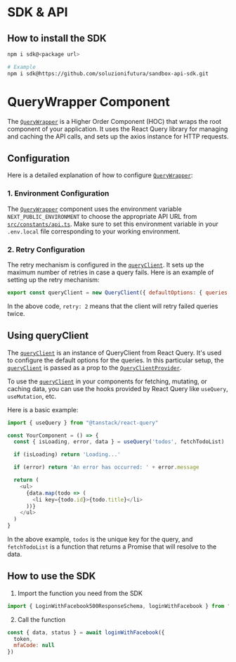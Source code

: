 # SDK & API

## How to install the SDK

```bash
npm i sdk@<package url>

# Example
npm i sdk@https://github.com/soluzionifutura/sandbox-api-sdk.git
```

# QueryWrapper Component

The [`QueryWrapper`](../src/components/client/helpers/QueryWrapper.tsx) is a Higher Order Component (HOC) that wraps the root component of your application. It uses the React Query library for managing and caching the API calls, and sets up the axios instance for HTTP requests.

## Configuration

Here is a detailed explanation of how to configure [`QueryWrapper`](../src/components/client/helpers/QueryWrapper.tsx):

### 1. Environment Configuration
The [`QueryWrapper`](../src/components/client/helpers/QueryWrapper.tsx) component uses the environment variable `NEXT_PUBLIC_ENVIRONMENT` to choose the appropriate API URL from [`src/constants/api.ts`](../src/constants/api.ts). Make sure to set this environment variable in your `.env.local` file corresponding to your working environment.

### 2. Retry Configuration
The retry mechanism is configured in the [`queryClient`](../src/components/client/helpers/QueryWrapper.tsx). It sets up the maximum number of retries in case a query fails. Here is an example of setting up the retry mechanism:

```javascript
export const queryClient = new QueryClient({ defaultOptions: { queries: { retry: 2 } } });
```
In the above code, `retry: 2` means that the client will retry failed queries twice.

## Using queryClient
The [`queryClient`](../src/components/client/helpers/QueryWrapper.tsx) is an instance of QueryClient from React Query. It's used to configure the default options for the queries. In this particular setup, the [`queryClient`](../src/components/client/helpers/QueryWrapper.tsx) is passed as a prop to the [`QueryClientProvider`](../src/components/client/helpers/QueryWrapper.tsx).

To use the [`queryClient`](../src/components/client/helpers/QueryWrapper.tsx) in your components for fetching, mutating, or caching data, you can use the hooks provided by React Query like `useQuery`, `useMutation`, etc.

Here is a basic example:

```javascript
import { useQuery } from "@tanstack/react-query"

const YourComponent = () => {
  const { isLoading, error, data } = useQuery('todos', fetchTodoList)

  if (isLoading) return 'Loading...'

  if (error) return 'An error has occurred: ' + error.message

  return (
    <ul>
      {data.map(todo => (
        <li key={todo.id}>{todo.title}</li>
      ))}
    </ul>
  )
}
```

In the above example, `todos` is the unique key for the query, and `fetchTodoList` is a function that returns a Promise that will resolve to the data.


## How to use the SDK

1. Import the function you need from the SDK

```javascript
import { LoginWithFacebook500ResponseSchema, loginWithFacebook } from "sdk"
```

2. Call the function

```javascript
const { data, status } = await loginWithFacebook({
  token,
  mfaCode: null
})
```
